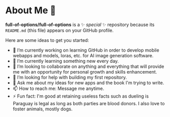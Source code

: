 # About Me 👋


**full-of-options/full-of-options** is a ✨ _special_ ✨ repository because its `README.md` (this file) appears on your GitHub profile.

Here are some ideas to get you started:

- 🔭 I’m currently working on learning GitHub in order to develop mobile webapps and models, loras, etc. for AI image generation software.
- 🌱 I’m currently learning something new every day.
- 👯 I’m looking to collaborate on anything and everything that will provide me with an opportunity for personal growth and skills enhancement. 
- 🤔 I’m looking for help with building my first repository.
- 💬 Ask me about my ideas for new apps and the book I'm trying to write.
- 📫 How to reach me: Message me anytime.
- ⚡ Fun fact: I'm good at retaining useless facts such as dueling is Paraguay is legal as long as both parties are blood donors. I also love to foster animals, mostly dogs.

